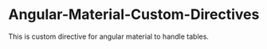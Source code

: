 # Angular-Material-Custom-Directives
This is custom directive for angular material to handle tables.
